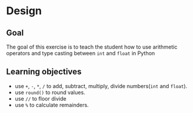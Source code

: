 # Design

## Goal

The goal of this exercise is to teach the student how to use arithmetic operators and type casting between `int` and `float` in Python

## Learning objectives

- use `+`, `-`, `*`, `/` to add, subtract, multiply, divide numbers(`int` and `float`).
- use `round()` to round values.
- use `//` to floor divide
- use `%` to calculate remainders.
